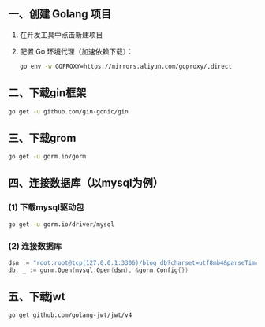       
## 一、创建 Golang 项目

1. 在开发工具中点击新建项目

2. 配置 Go 环境代理（加速依赖下载）：

   ```bash
   go env -w GOPROXY=https://mirrors.aliyun.com/goproxy/,direct
   ```

## 二、下载gin框架

```bash
go get -u github.com/gin-gonic/gin
```

## 三、下载grom

```bash
go get -u gorm.io/gorm
```

## 四、连接数据库（以mysql为例）

### (1) 下载mysql驱动包

```bash
go get -u gorm.io/driver/mysql
```

### (2) 连接数据库

```go
dsn := "root:root@tcp(127.0.0.1:3306)/blog_db?charset=utf8mb4&parseTime=True&loc=Local"
db, _ := gorm.Open(mysql.Open(dsn), &gorm.Config{})
```

## 五、下载jwt

```bash
go get github.com/golang-jwt/jwt/v4
```
        
   
